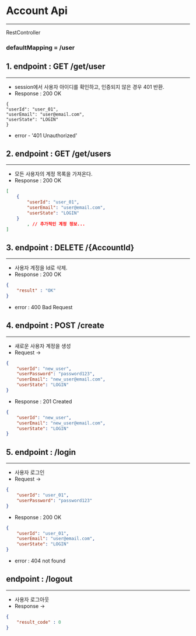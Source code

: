 # Account Api

---
RestController

### defaultMapping = /user
## 1. endpoint : GET /get/user
---
- session에서 사용자 아이디를 확인하고, 인증되지 않은 경우 401 반환.
- Response : 200 OK
```
{
"userId": "user_01", 
"userEmail": "user@email.com", 
"userState": "LOGIN"
}
```
- error - '401 Unauthorized'

## 2. endpoint : GET /get/users
---
- 모든 사용자의 계정 목록을 가져온다.
- Response : 200 OK

```json
[ 
	{ 
		"userId": "user_01", 
		"userEmail": "user@email.com", 
		"userState": "LOGIN" 
	}
		, // 추가적인 계정 정보... 
]
```


## 3. endpoint : DELETE /{AccountId}
---
- 사용자 계정을 Id로 삭제.
- Response : 200 OK

``` json
{
	"result" : "OK"
}
```
- error : 400 Bad Request

## 4. endpoint : POST /create
---
- 새로운 사용자 계정을 생성
- Request ->
```json
{ 
	"userId": "new_user", 
	"userPassword": "password123", 
	"userEmail": "new_user@email.com", 
	"userState": "LOGIN" 
}
```

- Response : 201 Created
``` json
{ 
	"userId": "new_user", 
	"userEmail": "new_user@email.com", 
	"userState": "LOGIN" 
}
```

## 5. endpoint : /login
---
- 사용자 로그인
- Request ->
``` json
{ 
	"userId": "user_01", 
	"userPassword": "password123" 
}
```

- Response : 200 OK
```json
{ 
	"userId": "user_01", 
	"userEmail": "user@email.com", 
	"userState": "LOGIN"
}
```

- error : 404 not found

## endpoint : /logout
---
- 사용자 로그아웃
- Response ->
```json
{
	"result_code" : 0
}
```

